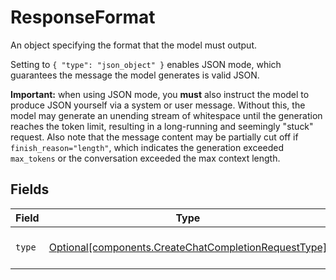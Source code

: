 # ResponseFormat

An object specifying the format that the model must output.

Setting to `{ "type": "json_object" }` enables JSON mode, which guarantees the message the model generates is valid JSON.

**Important:** when using JSON mode, you **must** also instruct the model to produce JSON yourself via a system or user message. Without this, the model may generate an unending stream of whitespace until the generation reaches the token limit, resulting in a long-running and seemingly "stuck" request. Also note that the message content may be partially cut off if `finish_reason="length"`, which indicates the generation exceeded `max_tokens` or the conversation exceeded the max context length.



## Fields

| Field                                                                                                              | Type                                                                                                               | Required                                                                                                           | Description                                                                                                        | Example                                                                                                            |
| ------------------------------------------------------------------------------------------------------------------ | ------------------------------------------------------------------------------------------------------------------ | ------------------------------------------------------------------------------------------------------------------ | ------------------------------------------------------------------------------------------------------------------ | ------------------------------------------------------------------------------------------------------------------ |
| `type`                                                                                                             | [Optional[components.CreateChatCompletionRequestType]](../../models/components/createchatcompletionrequesttype.md) | :heavy_minus_sign:                                                                                                 | Must be one of `text` or `json_object`.                                                                            | json_object                                                                                                        |